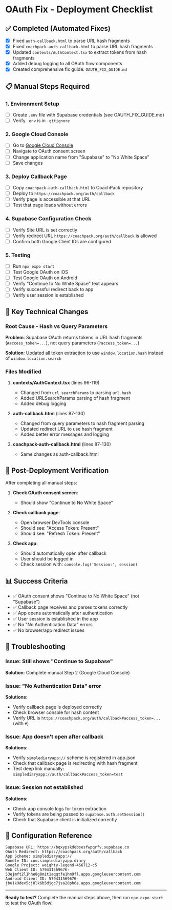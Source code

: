 # OAuth Fix - Deployment Checklist

## ✅ Completed (Automated Fixes)

- [x] Fixed `auth-callback.html` to parse URL hash fragments
- [x] Fixed `coachpack-auth-callback.html` to parse URL hash fragments  
- [x] Updated `contexts/AuthContext.tsx` to extract tokens from hash fragments
- [x] Added debug logging to all OAuth flow components
- [x] Created comprehensive fix guide: `OAUTH_FIX_GUIDE.md`

## 📋 Manual Steps Required

### 1. Environment Setup
- [ ] Create `.env` file with Supabase credentials (see OAUTH_FIX_GUIDE.md)
- [ ] Verify `.env` is in `.gitignore`

### 2. Google Cloud Console
- [ ] Go to [Google Cloud Console](https://console.cloud.google.com)
- [ ] Navigate to OAuth consent screen
- [ ] Change application name from "Supabase" to "No White Space"
- [ ] Save changes

### 3. Deploy Callback Page
- [ ] Copy `coachpack-auth-callback.html` to CoachPack repository
- [ ] Deploy to `https://coachpack.org/auth/callback`
- [ ] Verify page is accessible at that URL
- [ ] Test that page loads without errors

### 4. Supabase Configuration Check
- [ ] Verify Site URL is set correctly
- [ ] Verify redirect URL `https://coachpack.org/auth/callback` is allowed
- [ ] Confirm both Google Client IDs are configured

### 5. Testing
- [ ] Run `npx expo start`
- [ ] Test Google OAuth on iOS
- [ ] Test Google OAuth on Android
- [ ] Verify "Continue to No White Space" text appears
- [ ] Verify successful redirect back to app
- [ ] Verify user session is established

## 🔑 Key Technical Changes

### Root Cause - Hash vs Query Parameters
**Problem**: Supabase OAuth returns tokens in URL hash fragments (`#access_token=...`), not query parameters (`?access_token=...`)

**Solution**: Updated all token extraction to use `window.location.hash` instead of `window.location.search`

### Files Modified
1. **contexts/AuthContext.tsx** (lines 96-119)
   - Changed from `url.searchParams` to parsing `url.hash`
   - Added URLSearchParams parsing of hash fragment
   - Added debug logging

2. **auth-callback.html** (lines 87-130)
   - Changed from query parameters to hash fragment parsing
   - Updated redirect URL to use hash fragment
   - Added better error messages and logging

3. **coachpack-auth-callback.html** (lines 87-130)
   - Same changes as auth-callback.html

## 🚀 Post-Deployment Verification

After completing all manual steps:

1. **Check OAuth consent screen**:
   - Should show "Continue to No White Space"
   
2. **Check callback page**:
   - Open browser DevTools console
   - Should see: "Access Token: Present"
   - Should see: "Refresh Token: Present"
   
3. **Check app**:
   - Should automatically open after callback
   - User should be logged in
   - Check session with: `console.log('Session:', session)`

## 📊 Success Criteria

- ✅ OAuth consent shows "Continue to No White Space" (not "Supabase")
- ✅ Callback page receives and parses tokens correctly
- ✅ App opens automatically after authentication
- ✅ User session is established in the app
- ✅ No "No Authentication Data" errors
- ✅ No browser/app redirect issues

## 🐛 Troubleshooting

### Issue: Still shows "Continue to Supabase"
**Solution**: Complete manual Step 2 (Google Cloud Console)

### Issue: "No Authentication Data" error
**Solutions**:
- Verify callback page is deployed correctly
- Check browser console for hash content
- Verify URL is `https://coachpack.org/auth/callback#access_token=...` (with `#`)

### Issue: App doesn't open after callback
**Solutions**:
- Verify `simplediaryapp://` scheme is registered in app.json
- Check that callback page is redirecting with hash fragment
- Test deep link manually: `simplediaryapp://auth/callback#access_token=test`

### Issue: Session not established
**Solutions**:
- Check app console logs for token extraction
- Verify tokens are being passed to `supabase.auth.setSession()`
- Check that Supabase client is initialized correctly

## 📝 Configuration Reference

```
Supabase URL: https://bqxypskdebsesfwpqrfv.supabase.co
OAuth Redirect: https://coachpack.org/auth/callback
App Scheme: simplediaryapp://
Bundle ID: com.simplediaryapp.diary
Google Project: weighty-legend-466712-c5
Web Client ID: 579431569676-53ejmft2l1hhe8g8mit1aqqtfe1hm9fl.apps.googleusercontent.com
Android Client ID: 579431569676-jbu1k9dev5cj8lk6b5djgc7jsa20ph6e.apps.googleusercontent.com
```

---

**Ready to test?** Complete the manual steps above, then run `npx expo start` to test the OAuth flow!

